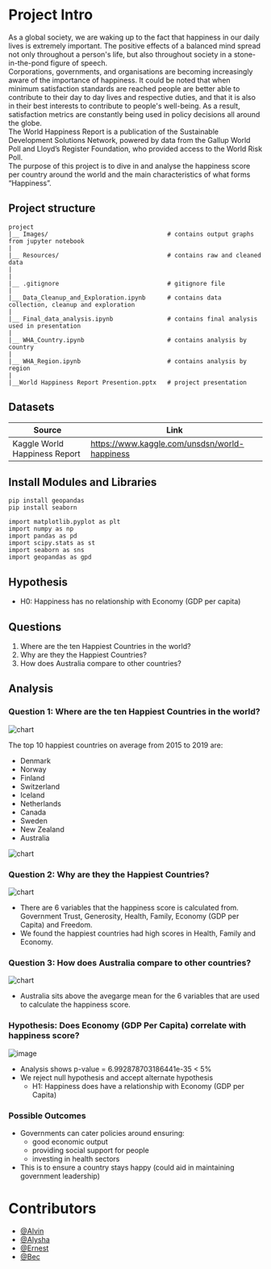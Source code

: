 # Project Intro

As a global society, we are waking up to the fact that happiness in our daily lives is extremely important. The positive effects of a balanced mind spread not only throughout a person's life, but also throughout society in a stone-in-the-pond figure of speech.  
Corporations, governments, and organisations are becoming increasingly aware of the importance of happiness. It could be noted that when minimum satisfaction standards are reached people are better able to contribute to their day to day lives and respective duties, and that it is also in their best interests to contribute to people's well-being. As a result, satisfaction metrics are constantly being used in policy decisions all around the globe.  
The World Happiness Report is a publication of the Sustainable Development Solutions Network, powered by data from the Gallup World Poll and Lloyd’s Register Foundation, who provided access to the World Risk Poll.  
The purpose of this project is to dive in and analyse the happiness score per country around the world and the main characteristics of what forms “Happiness”.



## Project structure
```
project  
|__ Images/                                 # contains output graphs from jupyter notebook  
|
|__ Resources/                              # contains raw and cleaned data  
|
|
|__ .gitignore                              # gitignore file      
|
|__ Data_Cleanup_and_Exploration.ipynb      # contains data collection, cleanup and exploration
|
|__ Final_data_analysis.ipynb               # contains final analysis used in presentation
|
|__ WHA_Country.ipynb                       # contains analysis by country
|
|__ WHA_Region.ipynb                        # contains analysis by region
|  
|__World Happiness Report Presention.pptx   # project presentation  
```
## Datasets 

|Source|Link|
|-|-|
|Kaggle World Happiness Report|https://www.kaggle.com/unsdsn/world-happiness|


## Install Modules and Libraries
```
pip install geopandas   
pip install seaborn
``` 
```
import matplotlib.pyplot as plt
import numpy as np
import pandas as pd
import scipy.stats as st
import seaborn as sns
import geopandas as gpd
```
## Hypothesis
- H0: Happiness has no relationship with Economy (GDP per capita)


## Questions 

1. Where are the ten Happiest Countries in the world?
2. Why are they the Happiest Countries? 
3. How does Australia compare to other countries?


## Analysis

### Question 1: Where are the ten Happiest Countries in the world? 

![chart](Images/WHR_ChoroplethMap.png)

The top 10 happiest countries on average from 2015 to 2019 are:
- Denmark 
- Norway
- Finland
- Switzerland
- Iceland
- Netherlands
- Canada
- Sweden
- New Zealand
- Australia

![chart](Images/AverageHappiness_Country.png)

### Question 2: Why are they the Happiest Countries? 

![chart](Images/Correlation_heatmap.png)

- There are 6 variables that the happiness score is calculated from. Government Trust, Generosity, Health, Family, Economy (GDP per Capita) and Freedom. 
- We found the happiest countries had high scores in Health, Family and Economy. 

### Question 3: How does Australia compare to other countries?

![chart](Images/australia_characteristics.png)

- Australia sits above the avegarge mean for the 6 variables that are used to calculate the happiness score.  


### Hypothesis: Does Economy (GDP Per Capita) correlate with happiness score? 
![image](https://user-images.githubusercontent.com/79504423/118608923-d34aed80-b7ec-11eb-9761-a98b31a2f2b7.png)

- Analysis shows p-value = 6.992878703186441e-35 < 5%
- We reject null hypothesis and accept alternate hypothesis
  - H1: Happiness does have a relationship with Economy (GDP per Capita)


### Possible Outcomes
- Governments can cater policies around ensuring:
  - good economic output
  - providing social support for people
  - investing in health sectors
- This is to ensure a country stays happy (could aid in maintaining government leadership)

# Contributors
- [@Alvin](https://github.com/Alvin1359)
- [@Alysha](https://github.com/alysnow)
- [@Ernest](https://github.com/KenyanBoy)
- [@Bec](https://github.com/Bec-Gould)

